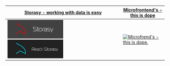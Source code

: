 <style>
  .img {
    max-width: 50%;
  }
</style>

<div align="center">
  <table border="0" cellspacing="0" cellpadding="0">
    <thead>
      <tr>
        <th>
          <strong><a href="https://github.com/Naboska/storasy">Storasy - working with data is easy</a></strong>
        </th>
        <th>
          <strong><a href="https://github.com/Naboska/microfrontend-example">Microfrontend's - this is dope</a></strong>
        </th>
      </tr>
    </thead>
    <tbody>
      <tr>
        <td>
          <a href="https://github.com/Naboska/storasy">
            <img
              class="img"
              alt="library for working with asynchronous data"
              src="https://github.com/Naboska/storasy/raw/main/media/logo.png"
            />
          </a>
          <a href="https://github.com/Naboska/react-storasy">
            <img
              class="img"
              alt="library for working with asynchronous data"
              src="https://github.com/Naboska/react-storasy/raw/main/media/logo.png"
            />
          </a>
        </td>
        <td>
          <a href="https://github.com/Naboska/microfrontend-example">
            <img
              alt="Microfrend's - this is dope."
              src="https://github.com/Naboska/Naboska/blob/main/media/microfrontend.gif?raw=true"
            />
          </a>
        </td>
      </tr>
    </tbody>
  </table>
</div>
